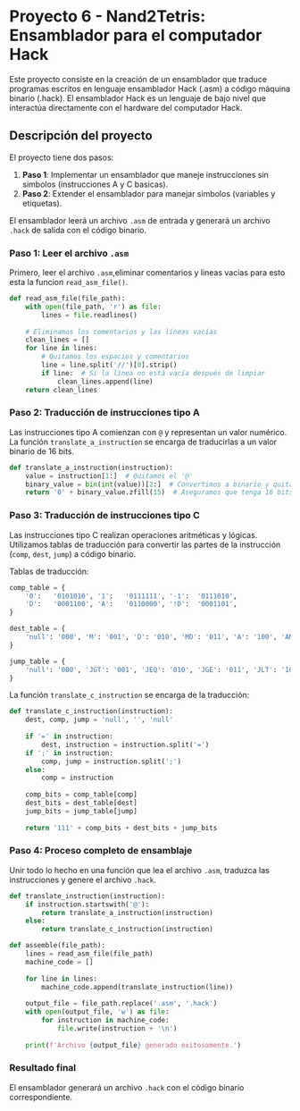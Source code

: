 
# Proyecto 6 - Nand2Tetris: Ensamblador para el computador Hack

Este proyecto consiste en la creación de un ensamblador que traduce programas escritos en lenguaje ensamblador Hack (.asm) a código máquina binario (.hack). El ensamblador Hack es un lenguaje de bajo nivel que interactúa directamente con el hardware del computador Hack.

## Descripción del proyecto

El proyecto tiene dos pasos:

1. **Paso 1**: Implementar un ensamblador que maneje instrucciones sin simbolos (instrucciones A y C basicas).
2. **Paso 2**: Extender el ensamblador para manejar simbolos (variables y etiquetas).

El ensamblador leerá un archivo `.asm` de entrada y generará un archivo `.hack` de salida con el código binario.

### Paso 1: Leer el archivo `.asm`

Primero, leer el archivo `.asm`,eliminar comentarios y lineas vacias para esto esta la funcion `read_asm_file()`.

```python
def read_asm_file(file_path):
    with open(file_path, 'r') as file:
        lines = file.readlines()
    
    # Eliminamos los comentarios y las líneas vacías
    clean_lines = []
    for line in lines:
        # Quitamos los espacios y comentarios
        line = line.split('//')[0].strip()
        if line:  # Si la línea no está vacía después de limpiar
            clean_lines.append(line)
    return clean_lines
```

### Paso 2: Traducción de instrucciones tipo A

Las instrucciones tipo A comienzan con `@` y representan un valor numérico. La función `translate_a_instruction` se encarga de traducirlas a un valor binario de 16 bits.

```python
def translate_a_instruction(instruction):
    value = instruction[1:]  # Quitamos el '@'
    binary_value = bin(int(value))[2:]  # Convertimos a binario y quitamos '0b'
    return '0' + binary_value.zfill(15)  # Aseguramos que tenga 16 bits
```

### Paso 3: Traducción de instrucciones tipo C

Las instrucciones tipo C realizan operaciones aritméticas y lógicas. Utilizamos tablas de traducción para convertir las partes de la instrucción (`comp`, `dest`, `jump`) a código binario.

Tablas de traducción:

```python
comp_table = {
    '0':   '0101010', '1':   '0111111', '-1':  '0111010',
    'D':   '0001100', 'A':   '0110000', '!D':  '0001101',
}

dest_table = {
    'null': '000', 'M': '001', 'D': '010', 'MD': '011', 'A': '100', 'AM': '101', 'AD': '110', 'AMD': '111'
}

jump_table = {
    'null': '000', 'JGT': '001', 'JEQ': '010', 'JGE': '011', 'JLT': '100', 'JNE': '101', 'JLE': '110', 'JMP': '111'
}
```

La función `translate_c_instruction` se encarga de la traducción:

```python
def translate_c_instruction(instruction):
    dest, comp, jump = 'null', '', 'null'
    
    if '=' in instruction:
        dest, instruction = instruction.split('=')
    if ';' in instruction:
        comp, jump = instruction.split(';')
    else:
        comp = instruction
    
    comp_bits = comp_table[comp]
    dest_bits = dest_table[dest]
    jump_bits = jump_table[jump]
    
    return '111' + comp_bits + dest_bits + jump_bits
```

### Paso 4: Proceso completo de ensamblaje

Unir todo lo hecho en una función que lea el archivo `.asm`, traduzca las instrucciones y genere el archivo `.hack`.

```python
def translate_instruction(instruction):
    if instruction.startswith('@'):
        return translate_a_instruction(instruction)
    else:
        return translate_c_instruction(instruction)

def assemble(file_path):
    lines = read_asm_file(file_path)
    machine_code = []
    
    for line in lines:
        machine_code.append(translate_instruction(line))
    
    output_file = file_path.replace('.asm', '.hack')
    with open(output_file, 'w') as file:
        for instruction in machine_code:
            file.write(instruction + '\n')
    
    print(f'Archivo {output_file} generado exitosamente.')
```


### Resultado final

El ensamblador generará un archivo `.hack` con el código binario correspondiente.
